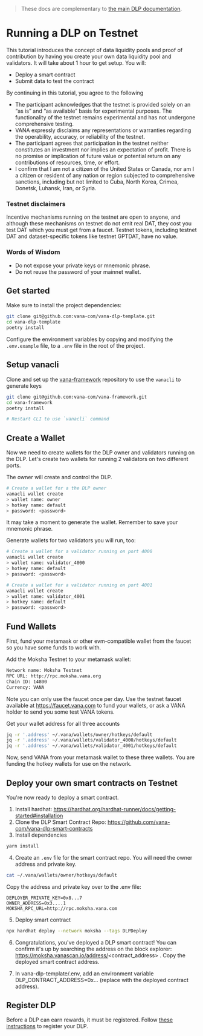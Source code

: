 > These docs are complementary to [the main DLP documentation](https://docs.vana.org/vana/guides/how-to-create-a-data-liquidity-pool).

# Running a DLP on Testnet

This tutorial introduces the concept of data liquidity pools and proof of contribution by having you create your own data liquidity pool and validators. It will take about 1 hour to get setup. You will: 
- Deploy a smart contract
- Submit data to test the contract

By continuing in this tutorial, you agree to the following
- The participant acknowledges that the testnet is provided solely on an “as is” and “as available” basis for experimental purposes. The functionality of the testnet remains experimental and has not undergone comprehensive testing.
- VANA expressly disclaims any representations or warranties regarding the operability, accuracy, or reliability of the testnet.
- The participant agrees that participation in the testnet neither constitutes an investment nor implies an expectation of profit. There is no promise or implication of future value or potential return on any contributions of resources, time, or effort.
- I confirm that I am not a citizen of the United States or Canada, nor am I a citizen or resident of any nation or region subjected to comprehensive sanctions, including but not limited to Cuba, North Korea, Crimea, Donetsk, Luhansk, Iran, or Syria.

### Testnet disclaimers

Incentive mechanisms running on the testnet are open to anyone, and although these mechanisms on testnet do not emit
real DAT, they cost you test DAT which you must get from a faucet. Testnet tokens, including testnet DAT and dataset-specific tokens like testnet GPTDAT, have no value. 

### Words of Wisdom

- Do not expose your private keys or mnemonic phrase.
- Do not reuse the password of your mainnet wallet. 

## Get started

Make sure to install the project dependencies:

```bash
git clone git@github.com:vana-com/vana-dlp-template.git
cd vana-dlp-template
poetry install
```

Configure the environment variables by copying and modifying the `.env.example` file, to a `.env` file in the root of the project. 

## Setup vanacli
Clone and set up the [vana-framework](https://github.com/vana-com/vana-framework) repository to use the `vanacli` to generate keys

```bash
git clone git@github.com:vana-com/vana-framework.git
cd vana-framework
poetry install

# Restart CLI to use `vanacli` command
```

## Create a Wallet

Now we need to create wallets for the DLP owner and validators running on the DLP. Let's create two wallets for running 2 validators on two
different ports.

The owner will create and control the DLP.

```bash
# Create a wallet for a the DLP owner
vanacli wallet create
> wallet name: owner
> hotkey name: default
> password: <password>
```

It may take a moment to generate the wallet. Remember to save your mnemonic phrase.

Generate wallets for two validators you will run, too:

```bash
# Create a wallet for a validator running on port 4000
vanacli wallet create
> wallet name: validator_4000
> hotkey name: default
> password: <password>

# Create a wallet for a validator running on port 4001
vanacli wallet create
> wallet name: validator_4001
> hotkey name: default
> password: <password>
```

## Fund Wallets

First, fund your metamask or other evm-compatible wallet from the faucet so you have some funds to work with. 

Add the Moksha Testnet to your metamask wallet: 
```bash
Network name: Moksha Testnet
RPC URL: http://rpc.moksha.vana.org
Chain ID: 14800
Currency: VANA
```
Note you can only use the faucet once per day. Use the testnet faucet available at https://faucet.vana.com to fund your wallets, or ask a VANA holder to send you some test VANA tokens.

Get your wallet address for all three accounts
```bash
jq -r '.address' ~/.vana/wallets/owner/hotkeys/default
jq -r '.address' ~/.vana/wallets/validator_4000/hotkeys/default
jq -r '.address' ~/.vana/wallets/validator_4001/hotkeys/default
```
Now, send VANA from your metamask wallet to these three wallets. You are funding the hotkey wallets for use on the network.

## Deploy your own smart contracts on Testnet

You're now ready to deploy a smart contract.

1. Install hardhat: https://hardhat.org/hardhat-runner/docs/getting-started#installation
2. Clone the DLP Smart Contract Repo: https://github.com/vana-com/vana-dlp-smart-contracts
3. Install dependencies

```bash
yarn install
```

4. Create an `.env` file for the smart contract repo. You will need the owner address and private key. 

```bash
cat ~/.vana/wallets/owner/hotkeys/default
```
Copy the address and private key over to the .env file: 
```.env
DEPLOYER_PRIVATE_KEY=0x8...7
OWNER_ADDRESS=0x3....1
MOKSHA_RPC_URL=http://rpc.moksha.vana.com
```
5. Deploy smart contract

```bash
npx hardhat deploy --network moksha --tags DLPDeploy
```

6. Congratulations, you've deployed a DLP smart contract! You can confirm it's up by searching the address on the block explorer: https://moksha.vanascan.io/address/<contract_address> . Copy the deployed smart contract address. 

7. In vana-dlp-template/.env, add an environment variable DLP_CONTRACT_ADDRESS=0x... (replace with the deployed contract address).

## Register DLP

Before a DLP can earn rewards, it must be registered. Follow [these instructions](https://github.com/vana-com/vana-dlp-smart-contracts?tab=readme-ov-file#5-register-your-dlp-on-the-rootnetwork) to register your DLP.
